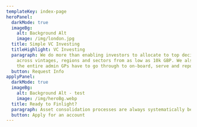 ```yaml
---
templateKey: index-page
heroPanel:
  darkMode: true
  imageBg:
    alt: Background Alt
    image: /img/london.jpg
  title: Simple VC Investing
  titleHighlight: VC Investing
  paragraph: We do more than enabling investors to allocate to top decile VCs
    across vintages, regions and sectors from as low as 10k GBP. We also eliminate
    the entire admin GPs have to go through to on-board, serve and report to LPs.
  button: Request Info
applyPanel:
  darkMode: true
  imageBg:
    alt: Background Alt - test
    image: /img/heroBg.webp
  title: Ready to Finlight?
  paragraph: Asset consolidation processes are always systematically better with Finlight.
  button: Apply for an account
---
```

